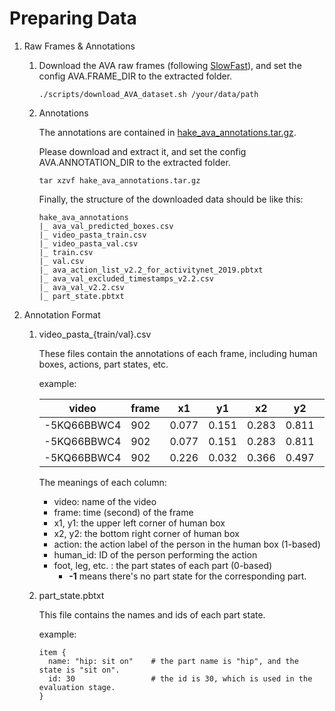 # Preparing Data

1. Raw Frames & Annotations

    1. Download the AVA raw frames (following [SlowFast](https://github.com/facebookresearch/SlowFast)), and set the config AVA.FRAME_DIR to the extracted folder.

        ```
        ./scripts/download_AVA_dataset.sh /your/data/path
        ```

    2. Annotations

        The annotations are contained in [hake_ava_annotations.tar.gz](https://1drv.ms/u/s!ArUVoRxpBphYguIe6oP4tYRWAwwqLQ?e=CENEMN).

        Please download and extract it, and set the config AVA.ANNOTATION_DIR to the extracted folder.

        ```
        tar xzvf hake_ava_annotations.tar.gz
        ```

        Finally, the structure of the downloaded data should be like this:

        ```
        hake_ava_annotations
        |_ ava_val_predicted_boxes.csv
        |_ video_pasta_train.csv
        |_ video_pasta_val.csv
        |_ train.csv
        |_ val.csv
        |_ ava_action_list_v2.2_for_activitynet_2019.pbtxt
        |_ ava_val_excluded_timestamps_v2.2.csv
        |_ ava_val_v2.2.csv
        |_ part_state.pbtxt

        ```

2. Annotation Format

    1. video_pasta_{train/val}.csv

        These files contain the annotations of each frame, including human boxes, actions, part states, etc.

        example:

        | video       | frame | x1    | y1    | x2    | y2    | action | human_id | foot | leg  | hip  | hand | arm  | head |
        | ----------- | ----- | ----- | ----- | ----- | ----- | ------ | -------- | ---- | ---- | ---- | ---- | ---- | ---- |
        | -5KQ66BBWC4 | 902   | 0.077 | 0.151 | 0.283 | 0.811 | 80     | 1        | -1   | -1   | -1   | 17   | -1   | 1    |
        | -5KQ66BBWC4 | 902   | 0.077 | 0.151 | 0.283 | 0.811 | 9      | 1        | 14   | 13   | -1   | 32   | 6    | -1   |
        | -5KQ66BBWC4 | 902   | 0.226 | 0.032 | 0.366 | 0.497 | 12     | 0        | 0    | -1   | -1   | 17   | -1   | 1    |

        The meanings of each column:

        - video: name of the video
        - frame: time (second) of the frame
        - x1, y1: the upper left corner of human box
        - x2, y2: the bottom right corner of human box
        - action: the action label of the person in the human box (1-based)
        - human_id: ID of the person performing the action
        - foot, leg, etc. : the part states of each part (0-based)
            - **-1** means there's no part state for the corresponding part.

    2. part_state.pbtxt

        This file contains the names and ids of each part state.

        example:

        ```
        item {
          name: "hip: sit on"    # the part name is "hip", and the state is "sit on".
          id: 30                 # the id is 30, which is used in the evaluation stage.
        }
        ```

        

